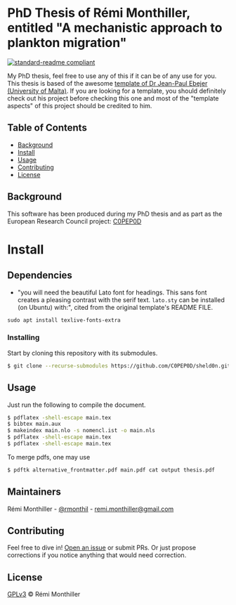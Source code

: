# PhD Thesis of Rémi Monthiller, entitled "A mechanistic approach to plankton migration"

[![standard-readme compliant](https://img.shields.io/badge/readme%20style-standard-brightgreen.svg?style=flat-square)](https://github.com/RichardLitt/standard-readme)

My PhD thesis, feel free to use any of this if it can be of any use for you.
This thesis is based of the awesome [template of Dr Jean-Paul Ebejer (University of Malta)](https://github.com/jp-um/university_of_malta_LaTeX_dissertation_template).
If you are looking for a template, you should definitely check out his project before checking this one and most of the "template aspects" of this project should be credited to him.

## Table of Contents

- [Background](#background)
- [Install](#install)
- [Usage](#usage)
- [Contributing](#contributing)
- [License](#license)

## Background

This software has been produced during my PhD thesis and as part as the European Research Council project: [C0PEP0D](https://c0pep0d.github.io/)

# Install

## Dependencies

* "you will need the beautiful Lato font for headings.  This sans font creates a pleasing contrast with the serif text.  `lato.sty` can be installed (on Ubuntu) with:", cited from the original template's README FILE.

```
sudo apt install texlive-fonts-extra
```

### Installing

Start by cloning this repository with its submodules.

```sh
$ git clone --recurse-submodules https://github.com/C0PEP0D/sheld0n.git
```

## Usage

Just run the following to compile the document.

```sh
$ pdflatex -shell-escape main.tex
$ bibtex main.aux
$ makeindex main.nlo -s nomencl.ist -o main.nls
$ pdflatex -shell-escape main.tex
$ pdflatex -shell-escape main.tex
```

To merge pdfs, one may use
```sh
$ pdftk alternative_frontmatter.pdf main.pdf cat output thesis.pdf
```

## Maintainers

Rémi Monthiller - [@rmonthil](https://gitlab.com/rmonthil) - remi.monthiller@gmail.com

## Contributing

Feel free to dive in! [Open an issue](https://github.com/rmonthil/c0pep0d/issues/new) or submit PRs.
Or just propose corrections if you notice anything that would need correction.

## License

[GPLv3](LICENSE) © Rémi Monthiller
